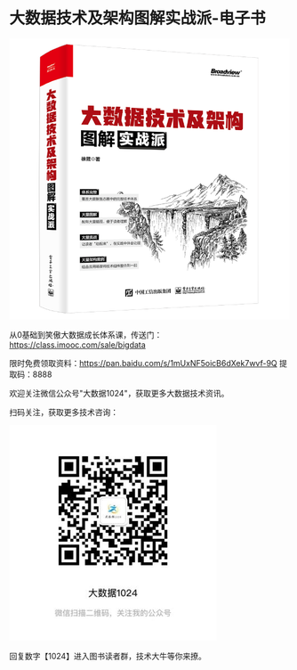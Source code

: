 # 大数据技术及架构图解实战派-电子书

![大数据技术及架构图解实战派](/pic/book.png)

从0基础到笑傲大数据成长体系课，传送门：https://class.imooc.com/sale/bigdata

限时免费领取资料：https://pan.baidu.com/s/1mUxNF5oicB6dXek7wvf-9Q 提取码：8888


欢迎关注微信公众号"大数据1024"，获取更多大数据技术资讯。

扫码关注，获取更多技术咨询：

![大数据1024](/pic/weixin.png)

回复数字【1024】进入图书读者群，技术大牛等你来撩。